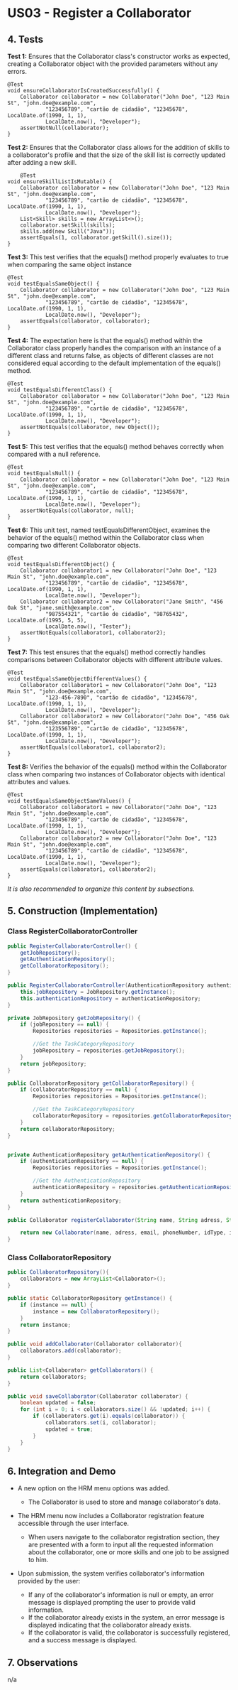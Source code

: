 # US03 - Register a Collaborator 

## 4. Tests 

**Test 1:** Ensures that the Collaborator class's constructor works as expected, creating a Collaborator object with the provided parameters without any errors. 

	@Test
    void ensureCollaboratorIsCreatedSuccessfully() {
        Collaborator collaborator = new Collaborator("John Doe", "123 Main St", "john.doe@example.com",
                "123456789", "cartão de cidadão", "12345678", LocalDate.of(1990, 1, 1),
                LocalDate.now(), "Developer");
        assertNotNull(collaborator);
    }
	

**Test 2:** Ensures that the Collaborator class allows for the addition of skills to a collaborator's profile and that the size of the skill list is correctly updated after adding a new skill. 

	    @Test
    void ensureSkillListIsMutable() {
        Collaborator collaborator = new Collaborator("John Doe", "123 Main St", "john.doe@example.com",
                "123456789", "cartão de cidadão", "12345678", LocalDate.of(1990, 1, 1),
                LocalDate.now(), "Developer");
        List<Skill> skills = new ArrayList<>();
        collaborator.setSkill(skills);
        skills.add(new Skill("Java"));
        assertEquals(1, collaborator.getSkill().size());
    }

**Test 3:** This test verifies that the equals() method properly evaluates to true when comparing the same object instance

    @Test
    void testEqualsSameObject() {
        Collaborator collaborator = new Collaborator("John Doe", "123 Main St", "john.doe@example.com",
                "123456789", "cartão de cidadão", "12345678", LocalDate.of(1990, 1, 1),
                LocalDate.now(), "Developer");
        assertEquals(collaborator, collaborator);
    }

**Test 4:** The expectation here is that the equals() method within the Collaborator class properly handles the comparison with an instance of a different class and returns false, as objects of different classes are not considered equal according to the default implementation of the equals() method.

    @Test
    void testEqualsDifferentClass() {
        Collaborator collaborator = new Collaborator("John Doe", "123 Main St", "john.doe@example.com",
                "123456789", "cartão de cidadão", "12345678", LocalDate.of(1990, 1, 1),
                LocalDate.now(), "Developer");
        assertNotEquals(collaborator, new Object());
    }

**Test 5:** This test verifies that the equals() method behaves correctly when compared with a null reference.

    @Test
    void testEqualsNull() {
        Collaborator collaborator = new Collaborator("John Doe", "123 Main St", "john.doe@example.com",
                "123456789", "cartão de cidadão", "12345678", LocalDate.of(1990, 1, 1),
                LocalDate.now(), "Developer");
        assertNotEquals(collaborator, null);
    }

**Test 6:** This unit test, named testEqualsDifferentObject, examines the behavior of the equals() method within the Collaborator class when comparing two different Collaborator objects.

    @Test
    void testEqualsDifferentObject() {
        Collaborator collaborator1 = new Collaborator("John Doe", "123 Main St", "john.doe@example.com",
                "123456789", "cartão de cidadão", "12345678", LocalDate.of(1990, 1, 1),
                LocalDate.now(), "Developer");
        Collaborator collaborator2 = new Collaborator("Jane Smith", "456 Oak St", "jane.smith@example.com",
                "987554321", "cartão de cidadão", "98765432", LocalDate.of(1995, 5, 5),
                LocalDate.now(), "Tester");
        assertNotEquals(collaborator1, collaborator2);
    }

**Test 7:** This test ensures that the equals() method correctly handles comparisons between Collaborator objects with different attribute values.

    @Test
    void testEqualsSameObjectDifferentValues() {
        Collaborator collaborator1 = new Collaborator("John Doe", "123 Main St", "john.doe@example.com",
                "123-456-7890", "cartão de cidadão", "12345678", LocalDate.of(1990, 1, 1),
                LocalDate.now(), "Developer");
        Collaborator collaborator2 = new Collaborator("John Doe", "456 Oak St", "john.doe@example.com",
                "123556789", "cartão de cidadão", "12345678", LocalDate.of(1990, 1, 1),
                LocalDate.now(), "Developer");
        assertNotEquals(collaborator1, collaborator2);
    }

**Test 8:** Verifies the behavior of the equals() method within the Collaborator class when comparing two instances of Collaborator objects with identical attributes and values.

    @Test
    void testEqualsSameObjectSameValues() {
        Collaborator collaborator1 = new Collaborator("John Doe", "123 Main St", "john.doe@example.com",
                "123456789", "cartão de cidadão", "12345678", LocalDate.of(1990, 1, 1),
                LocalDate.now(), "Developer");
        Collaborator collaborator2 = new Collaborator("John Doe", "123 Main St", "john.doe@example.com",
                "123456789", "cartão de cidadão", "12345678", LocalDate.of(1990, 1, 1),
                LocalDate.now(), "Developer");
        assertEquals(collaborator1, collaborator2);
    }

_It is also recommended to organize this content by subsections._ 


## 5. Construction (Implementation)

### Class RegisterCollaboratorController 

```java
public RegisterCollaboratorController() {
    getJobRepository();
    getAuthenticationRepository();
    getCollaboratorRepository();
}

public RegisterCollaboratorController(AuthenticationRepository authenticationRepository) {
    this.jobRepository = JobRepository.getInstance();
    this.authenticationRepository = authenticationRepository;
}

private JobRepository getJobRepository() {
    if (jobRepository == null) {
        Repositories repositories = Repositories.getInstance();

        //Get the TaskCategoryRepository
        jobRepository = repositories.getJobRepository();
    }
    return jobRepository;
}

public CollaboratorRepository getCollaboratorRepository() {
    if (collaboratorRepository == null) {
        Repositories repositories = Repositories.getInstance();

        //Get the TaskCategoryRepository
        collaboratorRepository = repositories.getCollaboratorRepository();
    }
    return collaboratorRepository;
}


private AuthenticationRepository getAuthenticationRepository() {
    if (authenticationRepository == null) {
        Repositories repositories = Repositories.getInstance();

        //Get the AuthenticationRepository
        authenticationRepository = repositories.getAuthenticationRepository();
    }
    return authenticationRepository;
}

public Collaborator registerCollaborator(String name, String adress, String email, String phoneNumber, String idType, String idNumber, LocalDate birthDate, LocalDate admissionDate, String job) {

    return new Collaborator(name, adress, email, phoneNumber, idType, idNumber, birthDate, admissionDate, job);
}

```

### Class CollaboratorRepository

```java
public CollaboratorRepository(){
    collaborators = new ArrayList<Collaborator>();
}

public static CollaboratorRepository getInstance() {
    if (instance == null) {
        instance = new CollaboratorRepository();
    }
    return instance;
}

public void addCollaborator(Collaborator collaborator){
    collaborators.add(collaborator);
}

public List<Collaborator> getCollaborators() {
    return collaborators;
}

public void saveCollaborator(Collaborator collaborator) {
    boolean updated = false;
    for (int i = 0; i < collaborators.size() && !updated; i++) {
        if (collaborators.get(i).equals(collaborator)) {
            collaborators.set(i, collaborator);
            updated = true;
        }
    }
}
```


## 6. Integration and Demo 

* A new option on the HRM menu options was added.
    * The Collaborator is used to store and manage collaborator's data.
* The HRM menu now includes a Collaborator registration feature accessible through the user interface.
    * When users navigate to the collaborator registration section, they are presented with a form to input all the requested information about the collaborator, one or more skills and one job to be assigned to him.

* Upon submission, the system verifies collaborator's information provided by the user:
  * If any of the collaborator's information is null or empty, an error message is displayed prompting the user to provide valid information.
  * If the collaborator already exists in the system, an error message is displayed indicating that the collaborator already exists.
  * If the collaborator is valid, the collaborator is successfully registered, and a success message is displayed.


## 7. Observations

n/a